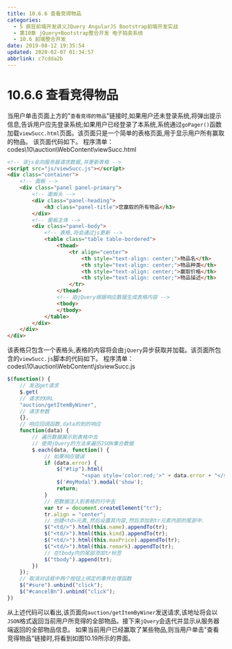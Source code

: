 ```yaml
---
title: 10.6.6 查看竞得物品
categories: 
  - 5 疯狂前端开发讲义JQuery AngularJS Bootstrap前端开发实战
  - 第10章 jQuery+Bootstrap整合开发 电子拍卖系统
  - 10.6 前端整合开发
date: 2019-08-12 19:35:54
updated: 2020-02-07 01:34:57
abbrlink: c7cdda2b
---
```

# 10.6.6 查看竞得物品 #
当用户单击页面上方的"`查看竞得的物品`"链接时,如果用户还未登录系统,将弹出提示信息,告诉用户应先登录系统;如果用户已经登录了本系统,系统通过`goPager()`函数加载`viewSucc.html`页面。该页面只是一个简单的表格页面,用于显示用户所有赢取的物品。
该页面代码如下。
程序清单：codes\10\auction\WebContent\viewSucc.html
```html
<!-- 该js会向服务器请求数据,并更新表格 -->
<script src="js/viewSucc.js"></script>
<div class="container">
    <!-- 面板 -->
    <div class="panel panel-primary">
        <!-- 面板头 -->
        <div class="panel-heading">
            <h3 class="panel-title">您赢取的所有物品</h3>
        </div>
        <!-- 面板主体 -->
        <div class="panel-body">
            <!-- 表格,将会通过js更新 -->
            <table class="table table-bordered">
                <thead>
                    <tr align="center">
                        <th style="text-align: center;">物品名</th>
                        <th style="text-align: center;">物品种类</th>
                        <th style="text-align: center;">赢取价格</th>
                        <th style="text-align: center;">物品描述</th>
                    </tr>
                </thead>
                <!-- 由jQuery根据响应数据生成表格内容 -->
                <tbody>
                </tbody>
            </table>
        </div>
    </div>
</div>
```
该表格只包含一个表格头,表格的内容将会由`jQuery`异步获取并加载。该页面所包含的`viewSucc.js`脚本的代码如下。
程序清单：codes\10\auction\WebContent\js\viewSucc.js
```javascript
$(function() {
    // 发送get请求
    $.get(
    // 请求的URL
    "auction/getItemByWiner",
    // 请求参数
    {},
    // 响应回调函数,data的到的响应
    function(data) {
        // 遍历数据展示到表格中去
        // 使用jQuery的方法来遍历JSON集合数据
        $.each(data, function() {
            // 如果响应错误
            if (data.error) {
                $("#tip").html(
                        "<span style='color:red;'>" + data.error + "</span>");
                $('#myModal').modal('show');
                return;
            }
            // 把数据注入到表格的行中去
            var tr = document.createElement("tr");
            tr.align = "center";
            // 创建<td>元素,然后设置其内容,然后添加到tr元素内部的尾部中.
            $("<td/>").html(this.name).appendTo(tr);
            $("<td/>").html(this.kind).appendTo(tr);
            $("<td/>").html(this.maxPrice).appendTo(tr);
            $("<td/>").html(this.remark).appendTo(tr);
            // 在tbody内的尾部添加tr标签
            $("tbody").append(tr);
        })
    });
    // 取消对话框中两个按钮上绑定的事件处理函数
    $("#sure").unbind("click");
    $("#cancelBn").unbind("click");
})
```
从上述代码可以看出,该页面向`auction/getItemByWiner`发送请求,该地址将会以`JSON`格式返回当前用户所竞得的全部物品。接下来`jQuery`会迭代并显示从服务器端返回的全部物品信息。
如果当前用户已经赢取了某些物品,则当用户单击"查看竞得物品"链接时,将看到如图10.19所示的界面。

